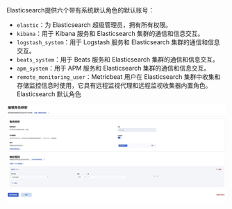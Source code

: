 Elasticsearch提供六个带有系统默认角色的默认账号：

- `elastic`：为 Elasticsearch 超级管理员，拥有所有权限。
- `kibana`：用于 Kibana 服务和 Elasticsearch 集群的通信和信息交互。
- `logstash_system`：用于 Logstash 服务和 Elasticsearch 集群的通信和信息交互。
- `beats_system`：用于 Beats 服务和 Elasticsearch 集群的通信和信息交互。
- `apm_system`：用于 APM 服务和 Elasticsearch 集群的通信和信息交互。
- `remote_monitoring_user`：Metricbeat 用户在 Elasticsearch 集群中收集和存储监控信息时使用，它具有远程监视代理和远程监视收集器内置角色。 Elasticsearch 默认角色

![image-20241205150942756](./.assets/RBAC管理/image-20241205150942756.png)